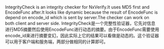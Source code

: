 IntegrityCheck is an integrity checker for NxVerify.It uses MD5 first and EncodeFunc after.It looks like dynamic because the result of EncodeFunc is depend on encode_id which is sent by server.The checker can work on both client and server side. IntegrityCheck是一个完整性验证器，它先对信息进行MD5摘要然后使用EncodeFunc进行动态的摘要。由于EncodeFunc需要使用encode_id来进行摘要变幻，因此实际上它的结果可以看做是动态的。这个验证器可以用于客户端和服务端，两部分做相同的计算即可。
